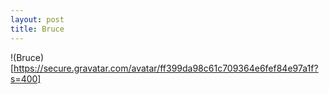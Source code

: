 ```yaml
---
layout: post
title: Bruce
---
```


!(Bruce)[https://secure.gravatar.com/avatar/ff399da98c61c709364e6fef84e97a1f?s=400]